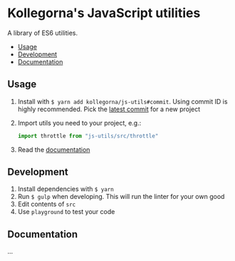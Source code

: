 # Kollegorna's JavaScript utilities

A library of ES6 utilities.

- [Usage](#usage)
- [Development](#development)
- [Documentation](#documentation)

## Usage

1. Install with `$ yarn add kollegorna/js-utils#commit`. Using commit ID is highly recommended. Pick the [latest commit](https://github.com/kollegorna/js-utils/commits/master) for a new project
2. Import utils you need to your project, e.g.:

    ```js
    import throttle from "js-utils/src/throttle"
    ```

3. Read the [documentation](#documentation)

## Development

1. Install dependencies with `$ yarn`
2. Run `$ gulp` when developing. This will run the linter for your own good
3. Edit contents of `src`
4. Use `playground` to test your code

## Documentation

...
